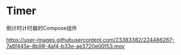 # Timer
倒计时计时器的Compose组件

https://user-images.githubusercontent.com/23383382/224486267-7a6f445e-8b98-4af4-b33e-ae3720e00f53.mov

